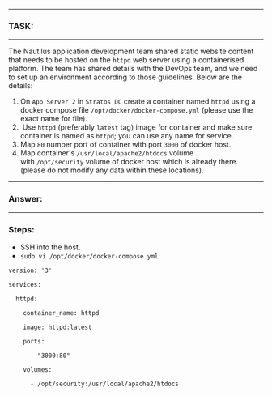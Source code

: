 
---
### TASK:
--- 
The Nautilus application development team shared static website content that needs to be hosted on the `httpd` web server using a containerised platform. The team has shared details with the DevOps team, and we need to set up an environment according to those guidelines. Below are the details:
1. On `App Server 2` in `Stratos DC` create a container named `httpd` using a docker compose file `/opt/docker/docker-compose.yml` (please use the exact name for file).
2.  Use `httpd` (preferably `latest` tag) image for container and make sure container is named as `httpd`; you can use any name for service.
3. Map `80` number port of container with port `3000` of docker host.
4. Map container's `/usr/local/apache2/htdocs` volume with `/opt/security` volume of docker host which is already there. (please do not modify any data within these locations).

---
### Answer:
---
### Steps:
-  SSH into the host.
-  `sudo vi /opt/docker/docker-compose.yml`
```
version: '3'

services:

  httpd:

    container_name: httpd

    image: httpd:latest

    ports:

      - "3000:80"

    volumes:

      - /opt/security:/usr/local/apache2/htdocs
```